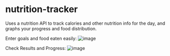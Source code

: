 # nutrition-tracker
Uses a nutrition API to track calories and other nutrition info for the day, and graphs your progress and food distribution.

Enter goals and food eaten easily:
![image](https://github.com/datfish44/nutrition-tracker/assets/103538908/72c63829-32de-4b89-b4f4-65cbfbba3186)

Check Results and Progress:
![image](https://github.com/datfish44/nutrition-tracker/assets/103538908/973bbffc-6fdf-4d91-ad8e-2045dde33867)
